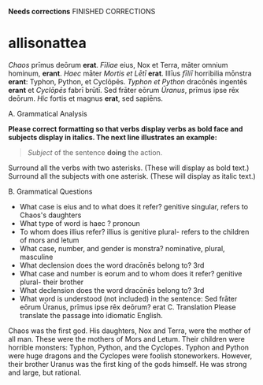 **Needs corrections** FINISHED CORRECTIONS


# allisonattea


*Chaos* prīmus deōrum **erat**. *Fīliae* eius, Nox et Terra, māter omnium hominum, **erant**. *Haec* māter *Mortis et Lētī* **erat**. Illīus *fīliī* horribilia mōnstra **erant**: Typhon, Python, et Cyclōpēs. *Typhon et Python* dracōnēs ingentēs **erant** et *Cyclōpēs* fabrī brūtī. Sed frāter eōrum *Ūranus*, prīmus ipse rēx deōrum. *Hic* fortis et magnus **erat**, sed sapiēns.

A. Grammatical Analysis

**Please correct formatting so that verbs display verbs as bold face and subjects display in italics.   The next line illustrates an example:**

> *Subject* of the sentence **doing** the action.


Surround all the verbs with two asterisks. (These will display as bold text.) Surround all the subjects with one asterisk. (These will display as italic text.)

B. Grammatical Questions

- What case is eius and to what does it refer? genitive singular, refers to Chaos's daughters
- What type of word is haec ? pronoun
- To whom does illius refer? illius is genitive plural- refers to the children of mors and letum 
- What case, number, and gender is monstra? nominative, plural, masculine
- What declension does the word dracōnēs belong to? 3rd
- What case and number is eorum and to whom does it refer? genitive plural- their brother 
- What declension does the word dracōnēs belong to? 3rd
- What word is understood (not included) in the sentence: Sed frāter eōrum Ūranus, prīmus ipse rēx deōrum? erat 
C. Translation
Please translate the passage into idiomatic English.

Chaos was the first god. His daughters, Nox and Terra, were the mother of all man. These were the mothers of Mors and Letum. Their children were horrible monsters: Typhon, Python, and the Cyclopes. Typhon and Python were huge dragons and the Cyclopes were foolish stoneworkers. However, their brother Uranus was the first king of the gods himself. He was strong and large, but rational.
